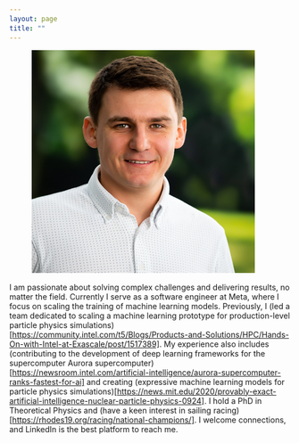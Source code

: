 ```yaml
---
layout: page
title: ""
---
```


<figure>
  <img src="assets/images/dboyda_image.jpg" alt="Denis Boyda">
</figure>

I am passionate about solving complex challenges and delivering results, no matter the field. Currently I serve as a software engineer at Meta, where I focus on scaling the training of machine learning models. Previously, I (led a team dedicated to scaling a machine learning prototype for production-level particle physics simulations)[https://community.intel.com/t5/Blogs/Products-and-Solutions/HPC/Hands-On-with-Intel-at-Exascale/post/1517389]. My experience also includes (contributing to the development of deep learning frameworks for the supercomputer Aurora supercomputer)[https://newsroom.intel.com/artificial-intelligence/aurora-supercomputer-ranks-fastest-for-ai] and creating (expressive machine learning models for particle physics simulations)[https://news.mit.edu/2020/provably-exact-artificial-intelligence-nuclear-particle-physics-0924]. I hold a PhD in Theoretical Physics and (have a keen interest in sailing racing)[https://rhodes19.org/racing/national-champions/]. I welcome connections, and LinkedIn is the best platform to reach me.
